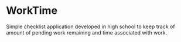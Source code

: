 # WorkTime
Simple checklist application developed in high school to keep track of amount of pending work remaining and time associated with work.
